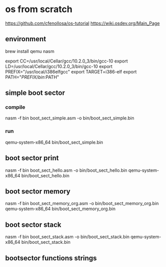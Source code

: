 # os from scratch
https://github.com/cfenollosa/os-tutorial
https://wiki.osdev.org/Main_Page

## environment

brew install qemu nasm

export CC=/usr/local/Cellar/gcc/10.2.0_3/bin/gcc-10
export LD=/usr/local/Cellar/gcc/10.2.0_3/bin/gcc-10
export PREFIX="/usr/local/i386elfgcc"
export TARGET=i386-elf
export PATH="$PREFIX/bin:$PATH"

## simple boot sector

### compile
nasm -f bin boot_sect_simple.asm -o bin/boot_sect_simple.bin

### run
qemu-system-x86_64 bin/boot_sect_simple.bin

## boot sector print
nasm -f bin boot_sect_hello.asm -o bin/boot_sect_hello.bin
qemu-system-x86_64 bin/boot_sect_hello.bin

## boot sector memory
nasm -f bin boot_sect_memory_org.asm -o bin/boot_sect_memory_org.bin
qemu-system-x86_64 bin/boot_sect_memory_org.bin

## boot sector stack
nasm -f bin boot_sect_stack.asm -o bin/boot_sect_stack.bin
qemu-system-x86_64 bin/boot_sect_stack.bin

## bootsector functions strings

